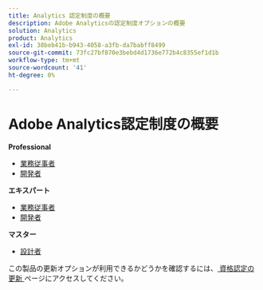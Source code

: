 ```yaml
---
title: Analytics 認定制度の概要
description: Adobe Analyticsの認定制度オプションの概要
solution: Analytics
product: Analytics
exl-id: 38beb41b-b943-4058-a3fb-da7babff8499
source-git-commit: 73fc27bf870e3bebd4d1736e772b4c8355ef1d1b
workflow-type: tm+mt
source-wordcount: '41'
ht-degree: 0%

---
```


# Adobe Analytics認定制度の概要

**Professional**

* [ 業務従事者 ](/help/certifications/aa/aa-p-business.md) <!--AD0-E212-->
* [ 開発者 ](/help/certifications/aa/aa-p-developer.md) <!--AD0-E213-->

**エキスパート**

* [ 業務従事者 ](/help/certifications/aa/aa-e-business.md) <!--AD0-E208-->
* [ 開発者 ](/help/certifications/aa/aa-e-developer.md) <!--AD0-E209-->

**マスター**

* [ 設計者 ](/help/certifications/aa/aa-m-architect.md) <!--AD0-E207-->

この製品の更新オプションが利用できるかどうかを確認するには、[ 資格認定の更新 ](/help/certifications/renew.md) ページにアクセスしてください。
